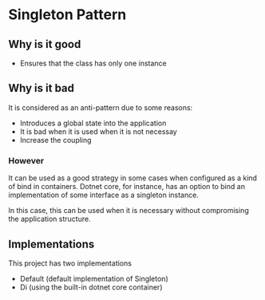 # Singleton Pattern
## Why is it good
* Ensures that the class has only one instance  
## Why is it bad
It is considered as an anti-pattern due to some reasons:
* Introduces a global state into the application
* It is bad when it is used when it is not necessay
* Increase the coupling
### However
It can be used as a good strategy in some cases when configured as a kind of bind in containers.
Dotnet core, for instance, has an option to bind an implementation of some interface as a singleton instance.

In this case, this can be used when it is necessary without compromising the application structure.

## Implementations
This project has two implementations
* Default (default implementation of Singleton)
* Di (using the built-in dotnet core container)